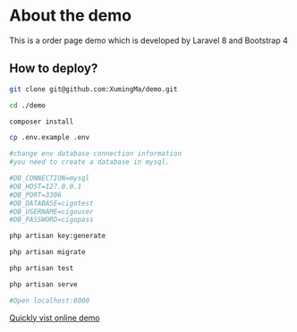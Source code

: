 # About the demo

This is a order page demo which is developed by Laravel 8 and Bootstrap 4

## How to deploy?

```sh
git clone git@github.com:XumingMa/demo.git

cd ./demo

composer install

cp .env.example .env

#change env database connection information
#you need to create a database in mysql.

#DB_CONNECTION=mysql
#DB_HOST=127.0.0.1
#DB_PORT=3306
#DB_DATABASE=cigotest
#DB_USERNAME=cigouser
#DB_PASSWORD=cigopass

php artisan key:generate

php artisan migrate

php artisan test

php artisan serve

#Open localhost:8000
```
[Quickly vist online demo](http://cigo.mars.pub)

